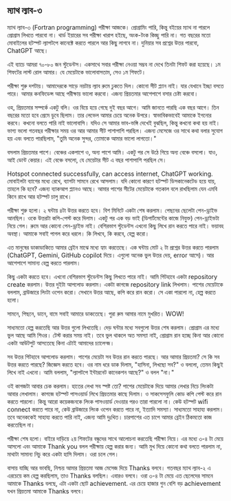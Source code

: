 ## ম্যাথ ল্যাব-৩

ম্যাথ ল্যাব-৩ (Fortran programming) পরীক্ষা আজকে। প্রোগ্রামিং পারি, কিন্তু বইয়ের ম্যাথ না পারলে প্রোগ্রাম লিখতে পারবো না। থার্ড ইয়ারের সব পরীক্ষা খারাপ হইছে, অংক-টংক কিচ্ছু পারি না।
গত বছরের মতো মোবাইলের হটস্পট ল্যাপটপে কানেক্টে করতে পারলে আর কিছু লাগবে না। দুনিয়ার সব প্রশ্নের উত্তর পারবো, ChatGPT আছে। 

এই ব্যাচে আমরা ৭০-৮০ জন স্টুডেন্টস। একসাথে সবার পরীক্ষা নেওয়া সম্ভব না দেখে তিনটা শিফট করা হয়েছে। ১ম শিফটের লাস্ট রোল আমার। যে মেয়েটাকে ভালোবাসতাম, সেও ১ম শিফটে।

পরীক্ষা শুরু দশটায়। আমাদেরকে সাড়ে নয়টায় ল্যাব রুমে ঢুকতে দিল। কোনো সীট প্ল্যান নাই। যার যেখানে ইচ্ছা বসতে পারে। আমার কনফিডেন্স আছে পরীক্ষায় ভালো করবো। এজন্য প্রিয়তমার আশেপাশে বসার চেষ্টা করবো।

ওহ, প্রিয়তমার সম্পর্কে একটু বলি। ওর বিয়ে হয়ে গেছে দুই বছর আগে। আমি জানতে পারছি এক বছর আগে। তিন বছরের মতো হবে প্রেমে ডুবে ছিলাম। তার লেভেল আমার চেয়ে অনেক উপরে। স্বাভাবিকভাবেই আমাকে ইগনোর করবে। কখনো বলতে পারি নাই ভালোবাসি। যদিও সে আমার ভাব-ভঙ্গি দেখেই বুঝছিল, কিন্তু কখনো কথা হয় নাই।
ভাগ্য ভলো গতবছর পরীক্ষার সময় ওর আর আমার সীট পাশাপাশি পরছিল। এজন্য মেসেজে ওর সাথে কথা বলার সুযোগ হয় এবং বলতে পারছিলাম, "তুমি অনেক সুন্দর, তোমাকে আমার ভালো লাগতো।"

বসলাম প্রিয়তমার পাশে। বেঞ্চের একপাশে ও, অন্য পাশে আমি। একটু পর সে উঠে গিয়ে অন্য বেঞ্চে বসলো। যাও, আই ডোন্ট কেয়ার। এই বেঞ্চে বসলো, যে মেয়েটার সীট এ বছর পাশাপাশি পরছিল সে।

Hotspot connected successfully, can access internet, ChatGPT working. 
মোবাইলটা ব্যাগের মধ্যে রেখে, ব্যাগটা সামনে রেখে আসলাম। যদি কোনো কারণে হটস্পট ডিসকানেকটেড হয়ে যায়, তাহলে কি হবে? এজন্য ব্যাকআপ প্ল্যানও আছে। আমার পাশের সীটের মেয়েটাকে গতকাল বলে রাখছিলাম যেন এমবি কিনে রাখে আর হটস্পট চালু রাখে।

পরীক্ষা শুরু হলো। ২ ঘন্টায় ৪টা উত্তর করতে হবে। বিশ মিনিটে একটা শেষ করলাম। পেছনের ছেলেটা পেন-ড্রাইভ আনছিল। ওকে উত্তরটা কপি-পেস্ট করে দিলাম। একটু পর এক বড় ভাই (ডিপার্টমেন্টের কাজে নিযুক্ত) পেন-ড্রাইভটা নিয়ে গেল। রুমে আর কোনো পেন-ড্রাইভ নাই। বেশিরভাগ স্টুডেন্টস এখনো কিছু লিখে রান করতে পারে নাই। ভয়াবহ অবস্থা। আমাকে সবাই পাগল করে ধরলে। কি লিখবে, কি করবে, হেল্প করো।

এত মানুষের ডাকাডাকিতে আমার ব্রেইন মাঝে মধ্যে হ্যাং করতেছে। এক ঘন্টায় মোট ২ টা প্রশ্নের উত্তর করতে পারলাম (ChatGPT, Gemini, GitHub copilot দিয়ে। এগুলো অনেক ভুল উত্তর দেয়, error আসে)। আর আশেপাশে সামান্য হেল্প করতে পারলাম। 

কিছু একটা করতে হবে। এখনো বেশিরভাগ স্টুডেন্টস কিছু লিখতে পারে নাই। আমি গিটহাবে একটা repository create করলাম। উত্তর দুইটা আপলোড করলাম। একটা কাগজে repository link লিখলাম। পাশের মেয়েটাকে বললাম, ব্রাউজারে লিংটা ওপেন করো। সেখানে উত্তর আছে, কপি করে রান করো। সে একা পারলো না, হেল্প করতে হলো।

সামনে, পিছনে, ডানে, বামে সবাই আমারে ডাকতেছে। পুরা রুম আমার নামে মুখরিত। WOW! 

সাধ্যমতো হেল্প করতেছি আর উত্তর গুলো লিখতেছি। দেড় ঘন্টার মধ্যে সবগুলো উত্তর শেষ করলাম। প্রোগ্রাম এর মধ্যে ভুল আছে আমি শিওর। টেস্ট করার সময় নাই। তবে ভুল থাকলে অত সমস্যা নাই, প্রোগ্রাম রান হচ্ছে কিনা আর কোনো একটা আউটপুট আসতেছে কিনা এটাই আমাদের চ্যালেন্জ।

সব উত্তর গিটহাবে আপলোড করলাম। পাশের মেয়েটা সব উত্তর রান করতে পারছে।
আর আমার প্রিয়তমা? সে কি সব উত্তর করতে পারছে? জিজ্ঞেস করতে হবে। ওর নাম ধরে ডাক দিলাম, "হাসিনা, লিখছো সব?" ও বললো, তেমন কিছুই লিখে নাই এখনো। আমি বললাম, "ল্যাপটপে ইন্টারনেট কানেকশন আছে?" ও বলল "না।"

ওই কাগজটা আবার চেক করলাম। হাতের লেখা সব স্পষ্ট তো? পাশের মেয়েটাকে দিয়ে আমার লেখার নিচে লিংকটা আবার লেখালাম। কাগজে হটস্পট পাসওয়ার্ড লিখে প্রিয়তমার কাছে দিলাম। ও সাকসেসফুলি কোড কপি পেস্ট করে রান করতে পারলো। 
কিন্তু আরো কয়েকজনকে লিংক পাসওয়ার্ড দেওয়ার পরও তারা পারলো না। কেউ হটস্পট wifi connect করতে পারে না, কেউ ব্রাউজারে লিংক ওপেন করতে পারে না, ইত্যাদি সমস্যা। সাধ্যমতো সাহায্য করলাম। তবে অনেককেই সাহায্য করতে পারি নাই, এজন্য আমি দুঃখিত। চারপাশের এত চাপে আমার ব্রেইন ঠিকমতো কাজ করতেছিল না।

পরীক্ষা শেষ হলো। বাইরে দাড়িয়ে ২য় শিফটের বন্ধুদের সাথে আলোচনা করতেছি পরীক্ষা নিয়ে। এর মধ্যে ৩-৪ টা মেয়ে আসলো এবং আমাকে Thank you বলল পরীক্ষায় হেল্প করার জন্য। আমি মুখ দিয়ে কোনো কথা বলতে পারলাম না, মাথাটা সামান্য নিচু করে একটা হাসি দিলাম। ওরা চলে গেল।

বাসায় যাচ্ছি আর ভাবছি, নিশ্চয় আমার প্রিয়তমা আজ মেসেজ দিয়ে Thanks বলবে। গতবছর ম্যাথ ল্যাব-২ এ এরচেয়ে কম হেল্প করছিলাম, তাও Thanks বলছিল। এবারও বলবে। 
ওরা ৩-৪ টা মেয়ে এত ছেলেদের সামনে আমাকে Thanks বলছে, এটা একটা ছোট achievement. এর চেয়ে হাজার গুন বেশি বড় achievement যখন প্রিয়তমা আমাকে Thanks বলবে।

